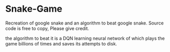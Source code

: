 # Snake-Game
Recreation of google snake and an algorithm to beat google snake.
Source code is free to copy, Please give credit.

the algorithm to beat it is a DQN learning neural network of which plays the game billions of times and saves its attempts to disk.
